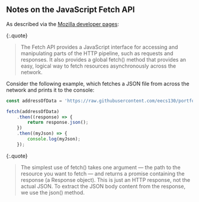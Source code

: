 ## Notes on the JavaScript Fetch API

As described via the <a href="https://developer.mozilla.org/en-US/docs/Web/API/Fetch_API/Using_Fetch" target="_blank">Mozilla developer pages</a>:

{:.quote}
> The Fetch API provides a JavaScript interface for accessing and manipulating parts of the HTTP pipeline, such as requests and responses. It also provides a global fetch() method that provides an easy, logical way to fetch resources asynchronously across the network.

Consider the following example, which fetches a JSON file from across the network and prints it to the console:

```js
const addressOfData = 'https://raw.githubusercontent.com/eecs130/portfolio-group/master/course-files/tutorials/tutorial06/04-gallery-ajax/data/flowers.json'

fetch(addressOfData)
    .then((response) => {
        return response.json();
    })
    .then((myJson) => {
        console.log(myJson);
    });
```

{:.quote}
> The simplest use of fetch() takes one argument — the path to the resource you want to fetch — and returns a promise containing the response (a Response object). This is just an HTTP response, not the actual JSON. To extract the JSON body content from the response, we use the json() method.
